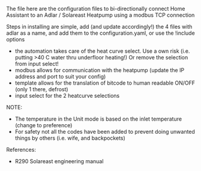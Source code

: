The file here are the configuration files to bi-directionally connect Home Assistant to an Adlar / Solareast Heatpump using a modbus TCP connection

Steps in installing are simple, add (and update accordingly!) the 4 files with adlar as a name, and add them to the configuration.yaml, or use the !include options

- the automation takes care of the heat curve select. Use a own risk (i.e. putting >40 C water thru underfloor heating!) Or remove the selection from input select!
- modbus allows for communication with the heatpump (update the IP address and port to suit your config)
- template allows for the translation of bitcode to human readable ON/OFF (only 1 there, defrost)
- input select for the 2 heatcurve selections

NOTE:
- The temperature in the Unit mode is based on the inlet temperature (change to preference)
- For safety not all the codes have been added to prevent doing unwanted things by others (i.e. wife, and backpockets)

References:
- R290 Solareast engineering manual
